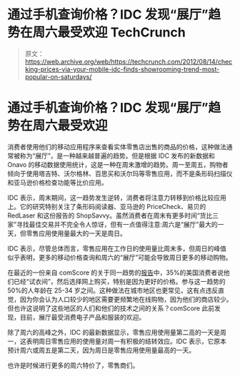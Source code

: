 # 通过手机查询价格？IDC 发现“展厅”趋势在周六最受欢迎 TechCrunch

> 原文：<https://web.archive.org/web/https://techcrunch.com/2012/08/14/checking-prices-via-your-mobile-idc-finds-showrooming-trend-most-popular-on-saturdays/>

# 通过手机查询价格？IDC 发现“展厅”趋势在周六最受欢迎

消费者使用他们的移动应用程序来查看实体零售店出售的商品的价格，这种做法通常被称为“展厅”，是一种越来越普遍的趋势。但是根据 IDC 发布的新数据和 Onavo 的移动数据使用统计，这是一种在周末激增的趋势。周一至周五，购物者倾向于使用塔吉特、沃尔格林、百思买和沃尔玛等零售应用，而不是条形码扫描仪和亚马逊价格检查功能等比价应用。

IDC 表示，周末期间，这一趋势发生逆转，消费者将注意力转移到价格比较应用上。它的研究特别关注了条形码阅读器、亚马逊的 PriceCheck、易贝的 RedLaser 和这份报告的 ShopSavvy。虽然消费者在周末有更多时间“货比三家”寻找最佳交易并不完全令人惊讶，但有一点值得注意:周六是“展厅”最大的一天，但零售应用使用量最大的一天是周日。

IDC 表示，尽管总体而言，零售应用在工作日的使用量比周末多，但周日的峰值似乎表明，更多的移动价格查询和周六的“展厅”可能会导致周日更多的移动购物。

在最近的一份来自 comScore 的关于同一趋势的[报告](https://web.archive.org/web/20221001031707/https://beta.techcrunch.com/2012/06/14/comscore-us-internet-report-yoy-pinterest-up-4000-amazon-up-30-android-top-smartphone-more/)中，35%的美国消费者说他们已经“试衣间”，然后选择网上购买，特别是因为更好的价格。参与这一趋势的 50%的人年龄在 25-34 岁之间。这种做法在城市地区也更常见，这有点违反直觉，因为你会认为人口较少的地区需要更频繁地在线购物，因为他们的商店较少。但也许这说明了这些地区的人们和他们的技术之间的关系？comScore 此前发现，目前，展厅最受消费电子产品和服装的欢迎。

除了周六的高峰之外，IDC 的最新数据显示，零售应用使用量第二高的一天是周一，这表明周日零售应用的使用量对周一有积极的结转效应。IDC 表示，它原本预计周六或周五是第二天，因为周日是零售应用使用量最高的一天。

也许是时候进行更多的周六特价了，零售商们。